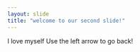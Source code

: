 ```yaml
---
layout: slide
title: "welcome to our second slide!"
---
```

I love myself
Use the left arrow to go back!
